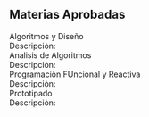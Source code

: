 ## Materias Aprobadas
Algoritmos y Diseño  
Descripciòn:  
Analisis de Algoritmos  
Descripciòn:  
Programaciòn FUncional y Reactiva  
Descripciòn:  
Prototipado  
Descripciòn:
